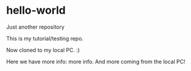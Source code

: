 # hello-world
Just another repository

This is my tutorial/testing repo. 

Now cloned to my local PC. :)

Here we have more info: more info.
And more coming from the local PC!
